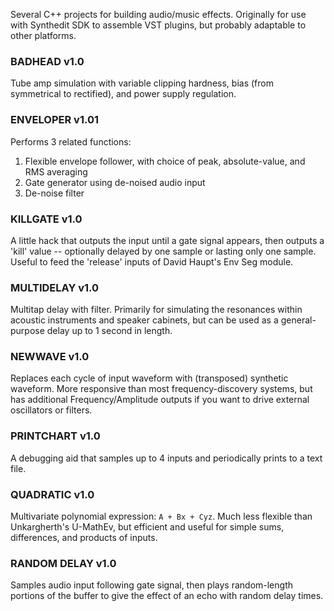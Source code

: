 Several C++ projects for building audio/music effects. Originally for use with Synthedit SDK to assemble VST plugins, but probably adaptable to other platforms.

### BADHEAD v1.0

Tube amp simulation with variable clipping hardness,
bias (from symmetrical to rectified), and power supply regulation.

### ENVELOPER v1.01

Performs 3 related functions:
1. Flexible envelope follower, with choice of peak, absolute-value, and RMS averaging
2. Gate generator using de-noised audio input
3. De-noise filter

### KILLGATE v1.0

A little hack that outputs the input until a gate
signal appears, then outputs a 'kill' value -- optionally delayed
by one sample or lasting only one sample. Useful to feed the 'release'
inputs of David Haupt's Env Seg module.

### MULTIDELAY v1.0

Multitap delay with filter. Primarily for simulating
the resonances within acoustic instruments and speaker cabinets, but
can be used as a general-purpose delay up to 1 second in length.

### NEWWAVE v1.0

Replaces each cycle of input waveform with (transposed)
synthetic waveform. More responsive than most frequency-discovery
systems, but has additional Frequency/Amplitude outputs if you want
to drive external oscillators or filters.

### PRINTCHART v1.0

A debugging aid that samples up to 4 inputs and
periodically prints to a text file.

### QUADRATIC v1.0

Multivariate polynomial expression: `A + Bx + Cyz`.
Much less flexible than Unkargherth's U-MathEv, but efficient and
useful for simple sums, differences, and products of inputs.

### RANDOM DELAY v1.0

Samples audio input following gate signal, then plays random-length portions of the buffer to give the effect of an echo with random delay times.

